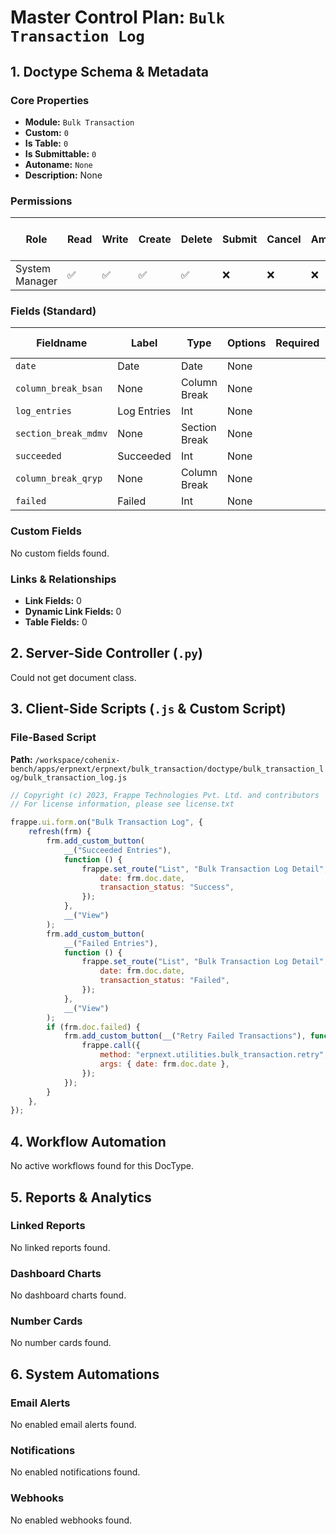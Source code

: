 # Master Control Plan: `Bulk Transaction Log`

## 1. Doctype Schema & Metadata

### Core Properties
- **Module:** `Bulk Transaction`
- **Custom:** `0`
- **Is Table:** `0`
- **Is Submittable:** `0`
- **Autoname:** `None`
- **Description:** None

### Permissions
| Role | Read | Write | Create | Delete | Submit | Cancel | Amend | Report | Import | Export | Print | Email | Share | Set User Perms |
|---|---|---|---|---|---|---|---|---|---|---|---|---|---|---|
| System Manager | ✅ | ✅ | ✅ | ✅ | ❌ | ❌ | ❌ | ✅ | ❌ | ✅ | ✅ | ✅ | ✅ | ❌ |


### Fields (Standard)
| Fieldname | Label | Type | Options | Required | Hidden | Read Only | Default | Description |
|---|---|---|---|---|---|---|---|---|
| `date` | Date | Date | None |  |  | ✅ | None | None |
| `column_break_bsan` | None | Column Break | None |  |  |  | None | None |
| `log_entries` | Log Entries | Int | None |  |  | ✅ | None | None |
| `section_break_mdmv` | None | Section Break | None |  |  |  | None | None |
| `succeeded` | Succeeded | Int | None |  |  | ✅ | None | None |
| `column_break_qryp` | None | Column Break | None |  |  |  | None | None |
| `failed` | Failed | Int | None |  |  | ✅ | None | None |


### Custom Fields
No custom fields found.


### Links & Relationships
- **Link Fields:** 0
- **Dynamic Link Fields:** 0
- **Table Fields:** 0

## 2. Server-Side Controller (`.py`)
Could not get document class.


## 3. Client-Side Scripts (`.js` & Custom Script)
### File-Based Script
**Path:** `/workspace/cohenix-bench/apps/erpnext/erpnext/bulk_transaction/doctype/bulk_transaction_log/bulk_transaction_log.js`
```javascript
// Copyright (c) 2023, Frappe Technologies Pvt. Ltd. and contributors
// For license information, please see license.txt

frappe.ui.form.on("Bulk Transaction Log", {
	refresh(frm) {
		frm.add_custom_button(
			__("Succeeded Entries"),
			function () {
				frappe.set_route("List", "Bulk Transaction Log Detail", {
					date: frm.doc.date,
					transaction_status: "Success",
				});
			},
			__("View")
		);
		frm.add_custom_button(
			__("Failed Entries"),
			function () {
				frappe.set_route("List", "Bulk Transaction Log Detail", {
					date: frm.doc.date,
					transaction_status: "Failed",
				});
			},
			__("View")
		);
		if (frm.doc.failed) {
			frm.add_custom_button(__("Retry Failed Transactions"), function () {
				frappe.call({
					method: "erpnext.utilities.bulk_transaction.retry",
					args: { date: frm.doc.date },
				});
			});
		}
	},
});

```




## 4. Workflow Automation
No active workflows found for this DocType.


## 5. Reports & Analytics
### Linked Reports
No linked reports found.


### Dashboard Charts
No dashboard charts found.


### Number Cards
No number cards found.


## 6. System Automations
### Email Alerts
No enabled email alerts found.


### Notifications
No enabled notifications found.


### Webhooks
No enabled webhooks found.
